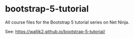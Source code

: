 # bootstrap-5-tutorial
All course files for the Bootstrap 5 tutorial series on Net Ninja.

See: https://wallik2.github.io/bootstrap-5-tutorial/
